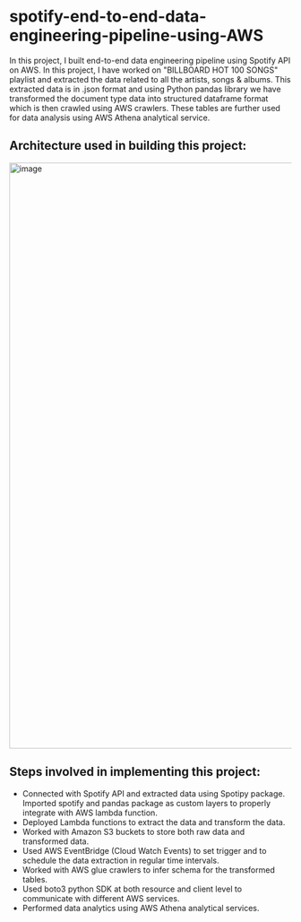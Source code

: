 # spotify-end-to-end-data-engineering-pipeline-using-AWS

In this project, I built end-to-end data engineering pipeline using Spotify API on AWS. In this project, I have worked on "BILLBOARD HOT 100 SONGS" playlist and extracted the data related to all the artists, songs & albums. This extracted data is in .json format and using Python pandas library we have transformed the document type data into structured dataframe format which is then crawled using AWS crawlers. These tables are further used for data analysis using AWS Athena analytical service.

## Architecture used in building this project:

<img width="1895" height="1045" alt="image" src="https://github.com/user-attachments/assets/6c63c991-cc04-4912-bf3e-cabfce0f639c" />

## Steps involved in implementing this project:
- Connected with Spotify API and extracted data using Spotipy package. Imported spotify and pandas package as custom layers to properly integrate with AWS lambda function.
- Deployed Lambda functions to extract the data and transform the data.
- Worked with Amazon S3 buckets to store both raw data and transformed data.
- Used AWS EventBridge (Cloud Watch Events) to set trigger and to schedule the data extraction in regular time intervals.
- Worked with AWS glue crawlers to infer schema for the transformed tables.
- Used boto3 python SDK at both resource and client level to communicate with different AWS services.
- Performed data analytics using AWS Athena analytical services.
